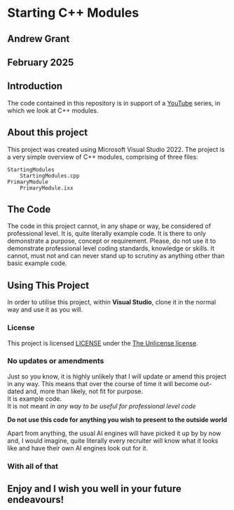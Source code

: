 ﻿# Starting C++ Modules
## Andrew Grant   
## February 2025

## Introduction
The code contained in this repository is in support of 
a [YouTube](https://www.youtube.com/c/AndrewGrant31) series, 
in which we look at C++ modules.

## About this project
This project was created using Microsoft Visual Studio 2022. 
The project is a very simple overview of C++ modules, 
comprising of three files:

    StartingModules
        StartingModules.cpp
    PrimaryModule
        PrimaryModule.ixx

## The Code
The code in this project cannot, in any shape or way, be 
considered of professional level. It is, quite literally 
example code. It is there to only demonstrate a purpose, 
concept or requirement. 
Please, do not use it to demonstrate professional level coding 
standards, knowledge or skills. 
It cannot, must not and can never stand up to scrutiny as 
anything other than basic example code. 

## Using This Project
In order to utilise this project, within <b>Visual Studio</b>,
clone it in the normal way and use it as you will. 

### License 
This project is licensed [LICENSE](https://github.com/AndrewGrant31/C-Plus-Plus-Modules/blob/master/LICENSE.txt)
 under the [The Unlicense license](https://unlicense.org/). 

### No updates or amendments
Just so you know, it is highly unlikely that I will update or 
amend this project in any way. This means that over the 
course of time it will become out-dated and, more than likely, 
not fit for purpose.  
It is example code.  
It is not meant <i> in any way to be useful for 
professional level code</i>  
<p style="align: center;"><b>Do not use this code for anything you wish to present 
to the outside world</b></p>  

Apart from anything, the usual AI engines will have picked it up by
by now and, I would imagine, quite literally every recruiter will know what 
it looks like and have their own AI engines look out for it.

### With all of that
## Enjoy and I wish you well in your future endeavours!
